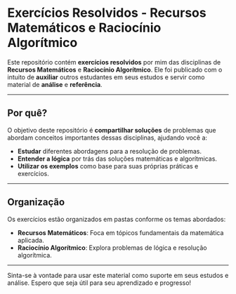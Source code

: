 # Exercícios Resolvidos - Recursos Matemáticos e Raciocínio Algorítmico

Este repositório contém **exercícios resolvidos** por mim das disciplinas de **Recursos Matemáticos** e **Raciocínio Algorítmico**. Ele foi publicado com o intuito de **auxiliar** outros estudantes em seus estudos e servir como material de **análise** e **referência**.

---

## Por quê?

O objetivo deste repositório é **compartilhar soluções** de problemas que abordam conceitos importantes dessas disciplinas, ajudando você a:

- **Estudar** diferentes abordagens para a resolução de problemas.
- **Entender a lógica** por trás das soluções matemáticas e algorítmicas.
- **Utilizar os exemplos** como base para suas próprias práticas e exercícios.

---

## Organização

Os exercícios estão organizados em pastas conforme os temas abordados:

- **Recursos Matemáticos**: Foca em tópicos fundamentais da matemática aplicada.
- **Raciocínio Algorítmico**: Explora problemas de lógica e resolução algorítmica.

---

Sinta-se à vontade para usar este material como suporte em seus estudos e análise. Espero que seja útil para seu aprendizado e progresso!
